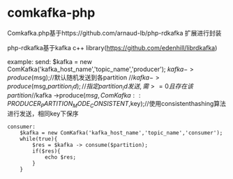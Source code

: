 # comkafka-php

  Comkafka.php基于https://github.com/arnaud-lb/php-rdkafka 扩展进行封装
  
  php-rdkafka基于kafka c++ library(https://github.com/edenhill/librdkafka)

  example:
  	send:
  	$kafka = new ComKafka('kafka_host_name','topic_name','producer');
  	$kafka -> produce($msg);//默认随机发送到各partition
  	//$kafka -> produce($msg,$partition_id);//指定partition_id发送,需>=0且存在该partition
  	//$kafka ->produce($msg,ComKafka::PRODUCER_PARTITION_MODE_CONSISTENT,$key);//使用consistenthashing算法进行发送，相同key下保序
	
	consumer:
		$kafka = new ComKafka('kafka_host_name','topic_name','consumer');
		while(true){
			$res = $kafka -> consume($partition);
			if($res){
				echo $res;
			}
		}
		
